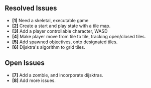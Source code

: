 ## Resolved Issues ##
- **[1]** Need a skeletal, executable game
- **[2]** Create a start and play state with a tile map.
- **[3]** Add a player controllable character, WASD
- **[4]** Make player move from tile to tile, tracking open/closed tiles.
- **[5]** Add spawned objectives, onto designated tiles.
- **[6]** Dijsktra's algorithm to grid tiles.


## Open Issues ##
- **[7]** Add a zombie, and incorporate dijsktras.
- **[8]** Add more issues.

